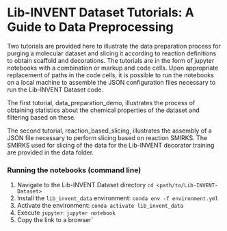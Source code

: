 Lib-INVENT Dataset Tutorials: A Guide to Data Preprocessing
======================================================================================================
Two tutorials are provided here to illustrate the data preparation process for purging a molecular dataset 
and slicing it according to reaction definitions to obtain scaffold and decorations. The tutorials are in the
form of jupyter notebooks with a combination or markup and code cells. Upon appropriate replacement of paths
in the code cells, it is possible to run the notebooks on a local machine to assemble the JSON configuration files 
necessary to run the Lib-INVENT Dataset code.

The first tutorial, data_preparation_demo, illustrates the process of obtaining statistics about the chemical properties
of the dataset and filtering based on these.

The second tutorial, reaction_based_slicing, illustrates the assembly of a JSON file necessary to perform slicing based 
on reaction SMIRKS. The SMIRKS used for slicing of the data for the Lib-INVENT decorator training are provided in the 
data folder. 

### Running the notebooks (command line)
1. Navigate to the Lib-INVENT Dataset directory
`cd <path/to/Lib-INVENT-Dataset>`
2. Install the `lib_invent_data` environment:
`conda env -f environment.yml`
3. Activate the environment:
`conda activate lib_invent_data`
4. Execute `jupyter`:
`jupyter notebook`
5. Copy the link to a browser`